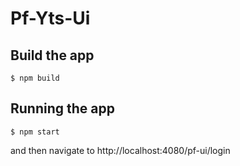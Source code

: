 Pf-Yts-Ui
===============


## Build the app

```
$ npm build 
```

## Running the app

```
$ npm start
```

and then navigate to http://localhost:4080/pf-ui/login

